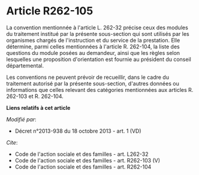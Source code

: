 # Article R262-105

La convention mentionnée à l'article L. 262-32 précise ceux des modules du traitement institué par la présente sous-section
qui sont utilisés par les organismes chargés de l'instruction et du service de la prestation. Elle détermine, parmi celles
mentionnées à l'article R. 262-104, la liste des questions du module posées au demandeur, ainsi que les règles selon
lesquelles une proposition d'orientation est fournie au président du conseil départemental. 

Les conventions ne peuvent prévoir de recueillir, dans le cadre du traitement autorisé par la présente sous-section, d'autres
données ou informations que celles relevant des catégories mentionnées aux articles R. 262-103 et R. 262-104.

**Liens relatifs à cet article**

_Modifié par_:

  - Décret n°2013-938 du 18 octobre 2013 - art. 1 (VD)

_Cite_:

  - Code de l'action sociale et des familles - art. L262-32
  - Code de l'action sociale et des familles - art. R262-103 (V)
  - Code de l'action sociale et des familles - art. R262-104
